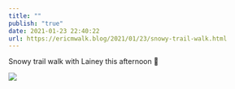 ```yaml
---
title: ""
publish: "true"
date: 2021-01-23 22:40:22
url: https://ericmwalk.blog/2021/01/23/snowy-trail-walk.html
---
```


Snowy trail walk with Lainey this afternoon 🐶

![](https://ericmwalk.blog/uploads/2021/4d91fce4a1.jpg)